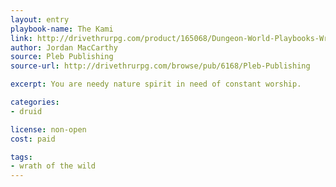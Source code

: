 ```yaml
---
layout: entry
playbook-name: The Kami
link: http://drivethrurpg.com/product/165068/Dungeon-World-Playbooks-Wrath-of-the-Wild-Bundle
author: Jordan MacCarthy
source: Pleb Publishing
source-url: http://drivethrurpg.com/browse/pub/6168/Pleb-Publishing

excerpt: You are needy nature spirit in need of constant worship.

categories:
- druid

license: non-open
cost: paid

tags:
- wrath of the wild
---
```

